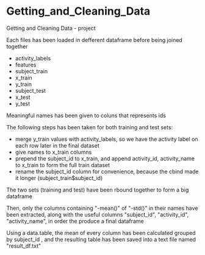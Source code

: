 Getting_and_Cleaning_Data
=========================

Getting and Cleaning Data - project

Each files has been loaded in defferent dataframe before being joined together
  * activity_labels
  * features 
  * subject_train 
  * x_train
  * y_train
  * subject_test 
  * x_test
  * y_test

Meaningful names has been given to coluns that represents ids

The following steps has been taken for both training and test sets:

  * merge y_train values with activity_labels, so we have the activity label on each row later in the final dataset
  * give names to x_train columns
  * prepend the subject_id to x_train, and append activity_id, activity_name to x_train to form the full train dataset
  * rename the subject_id column for convenience, because the cbind made it longer (subject_train$subject_id)

The two sets (training and test) have been rbound together to form a big dataframe

Then, only the columns containing "-mean()" of "-std()" in their names have been extracted, 
along with the useful columns  "subject_id", "activity_id", "activity_name",
in order the produce a final dataframe

 Using a data.table, the mean of every column has been calculated grouped by subject_id , and the resulting table
 has been saved into a text file named "result_df.txt"
 
 
